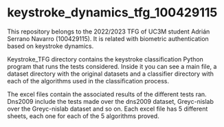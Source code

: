 # keystroke_dynamics_tfg_100429115
This repository belongs to the 2022/2023 TFG of UC3M student Adrián Serrano Navarro (100429115). It is related with biometric authentication based on keystroke dynamics. 


Keystroke_TFG directory contains the keystroke classification Python program that runs the tests considered. Inside it you can see a main file, a dataset directory with the original datasets and a classifier directory with each of the algorithms used in the classification process. 

The excel files contain the associated results of the different tests ran. Dns2009 include the tests made over the dns2009 dataset, Greyc-nislab over the Greyc-nislab dataset and so on. Each excel file has 5 different sheets, each one for each of the 5 algorithms proved. 
